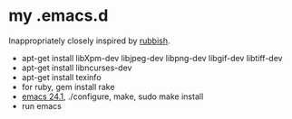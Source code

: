 # my .emacs.d

Inappropriately closely inspired by [rubbish](https://github.com/rubbish/rubbish-emacs-setup).

* apt-get install libXpm-dev libjpeg-dev libpng-dev libgif-dev libtiff-dev
* apt-get install libncurses-dev
* apt-get install texinfo
* for ruby, gem install rake
* [emacs 24.1](http://www.gnu.org/software/emacs/), ./configure, make, sudo make install
* run emacs
